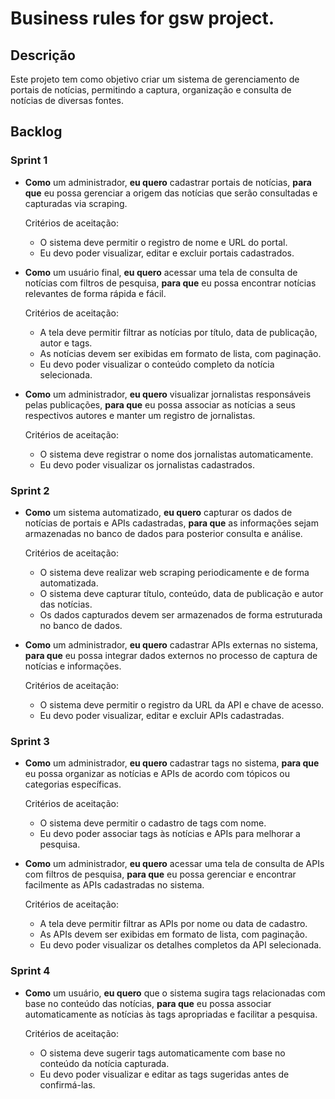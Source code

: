 # Business rules for gsw project.

## Descrição

Este projeto tem como objetivo criar um sistema de gerenciamento de portais de notícias, permitindo a captura, organização e consulta de notícias de diversas fontes.

## Backlog

### Sprint 1

- **Como** um administrador, **eu quero** cadastrar portais de notícias, **para que** eu possa gerenciar a origem das notícias que serão consultadas e capturadas via scraping.
  
  Critérios de aceitação:
  
  - O sistema deve permitir o registro de nome e URL do portal.
  - Eu devo poder visualizar, editar e excluir portais cadastrados.

- **Como** um usuário final, **eu quero** acessar uma tela de consulta de notícias com filtros de pesquisa, **para que** eu possa encontrar notícias relevantes de forma rápida e fácil.
  
  Critérios de aceitação:
  
  - A tela deve permitir filtrar as notícias por título, data de publicação, autor e tags.
  - As notícias devem ser exibidas em formato de lista, com paginação.
  - Eu devo poder visualizar o conteúdo completo da notícia selecionada.

- **Como** um administrador, **eu quero** visualizar jornalistas responsáveis pelas publicações, **para que** eu possa associar as notícias a seus respectivos autores e manter um registro de jornalistas.

  Critérios de aceitação:
  
  - O sistema deve registrar o nome dos jornalistas automaticamente.
  - Eu devo poder visualizar os jornalistas cadastrados.

### Sprint 2

- **Como** um sistema automatizado, **eu quero** capturar os dados de notícias de portais e APIs cadastradas, **para que** as informações sejam armazenadas no banco de dados para posterior consulta e análise.
  
  Critérios de aceitação:
  
  - O sistema deve realizar web scraping periodicamente e de forma automatizada.
  - O sistema deve capturar título, conteúdo, data de publicação e autor das notícias.
  - Os dados capturados devem ser armazenados de forma estruturada no banco de dados.

- **Como** um administrador, **eu quero** cadastrar APIs externas no sistema, **para que** eu possa integrar dados externos no processo de captura de notícias e informações.
  
  Critérios de aceitação:
  
  - O sistema deve permitir o registro da URL da API e chave de acesso.
  - Eu devo poder visualizar, editar e excluir APIs cadastradas.

### Sprint 3

- **Como** um administrador, **eu quero** cadastrar tags no sistema, **para que** eu possa organizar as notícias e APIs de acordo com tópicos ou categorias específicas.
  
  Critérios de aceitação:
  
  - O sistema deve permitir o cadastro de tags com nome.
  - Eu devo poder associar tags às notícias e APIs para melhorar a pesquisa.

- **Como** um administrador, **eu quero** acessar uma tela de consulta de APIs com filtros de pesquisa, **para que** eu possa gerenciar e encontrar facilmente as APIs cadastradas no sistema.
  
  Critérios de aceitação:
  
  - A tela deve permitir filtrar as APIs por nome ou data de cadastro.
  - As APIs devem ser exibidas em formato de lista, com paginação.
  - Eu devo poder visualizar os detalhes completos da API selecionada.

### Sprint 4

- **Como** um usuário, **eu quero** que o sistema sugira tags relacionadas com base no conteúdo das notícias, **para que** eu possa associar automaticamente as notícias às tags apropriadas e facilitar a pesquisa.
  
  Critérios de aceitação:
  
  - O sistema deve sugerir tags automaticamente com base no conteúdo da notícia capturada.
  - Eu devo poder visualizar e editar as tags sugeridas antes de confirmá-las.